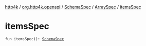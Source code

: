 [http4k](../../../index.md) / [org.http4k.openapi](../../index.md) / [SchemaSpec](../index.md) / [ArraySpec](index.md) / [itemsSpec](./items-spec.md)

# itemsSpec

`fun itemsSpec(): `[`SchemaSpec`](../index.md)